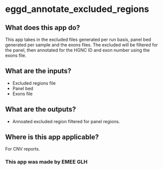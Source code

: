 # eggd_annotate_excluded_regions

## What does this app do?

This app takes in the excluded files generated per run basis, panel bed generated per sample and the exons files. The excluded will be filtered for the panel, then annotated for the HGNC ID and exon number using the exons file.

## What are the inputs?
- Excluded regions file
- Panel bed
- Exons file

## What are the outputs?
- Annoated excluded region filtered for panel regions.

## Where is this app applicable?
For CNV reports.

### This app was made by EMEE GLH